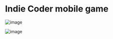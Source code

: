 # Indie Coder mobile game

![image](https://github.com/Hart4G2/GameDevGarage/assets/97616952/57dfa1ad-3961-4cfb-a878-49631c6d33de)

![image](https://github.com/Hart4G2/GameDevGarage/assets/97616952/09c7ba6f-d215-4736-931b-c0f868bb1b49)
